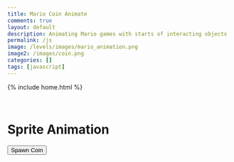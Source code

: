 ```yaml
---
title: Mario Coin Animate
comments: true
layout: default
description: Animating Mario games with starts of interacting objects
permalink: /js
image: /levels/images/mario_animation.png
image2: /images/coin.png
categories: []
tags: [javascript]
---
```


{% include home.html %}

<br>

<head>
  <title>Sprite Animation</title>
  <style>
    .coin {
      width: 200px; /* how wide one frame of the sprite is */
      height: 250px; /* how tall sprite is */
      position: absolute;
      background: url(/images/coin.png) 0 0;
    }
  </style>
</head>
<body>
  <h1>Sprite Animation</h1>

  <button id="spawnButton">Spawn Coin</button>
  <audio src="/sounds/coin.mp3" id="my-audio"></audio>

  <script>
    document.getElementById('spawnButton').addEventListener('click', function() {
      var coin = document.createElement('div');
      var sound = document.getElementById('my-audio'); //get working on deployed
    //   var sound = new Audio('/sounds/coin.mp3') ;
      coin.classList.add('coin');

      // Generate random position on the page
      var posX = Math.random() * (window.innerWidth - 50); // gen y pos
      var posY = Math.random() * (window.innerHeight - 50); // gen x pos

      coin.style.left = posX + 'px';
      coin.style.top = posY + 'px';

      document.body.appendChild(coin);
      sound.play();

      var frameIndex = 0;
      var frameWidth = 200; // increment between the frames using this
      var numFrames = 12;
      var interval = 100; // Time between each frame (in milliseconds)
      

      var animationInterval = setInterval(function() {
        coin.style.backgroundPositionX = -frameIndex * frameWidth + 'px'; // moves the sprite sheet to the right by incrementing the image by how long each frame is in pixels
        frameIndex++; // increment

        if (frameIndex >= numFrames) {
          clearInterval(animationInterval);
          document.body.removeChild(coin);
        }
      }, interval);
    });
  </script>
</body>
<!-- 
<head>
  <title>User Input Form</title>
</head>
<body>
  <h1>User Input Form</h1>

  <form id="userForm">

    <label for="name">Name:</label>
    <input type="text" id="name" name="name" required><br>

    <label for="hours">Hours:</label>
    <input type="number" id="hours" name="hours" required><br>

    <label for="work">Work:</label>
    <input type="text" id="work" name="work" required><br>

    <input type="submit" value="Submit">
  </form>

  <h2>Submitted Data</h2>

  <table id="dataTable" border="1">
    <tr>
      <th>Name</th>
      <th>Hours</th>
      <th>Work</th>
    </tr>
  </table>

  <script>
    var submittedData = []; // store data locally (NOT DATABASE)

    // adds data to table
    function addDataToTable(data) {
      var table = document.getElementById('dataTable');
      var row = table.insertRow();

      var nameCell = row.insertCell();
      nameCell.innerHTML = data.name;

      var hoursCell = row.insertCell();
      hoursCell.innerHTML = data.hours;

      var workCell = row.insertCell();
      workCell.innerHTML = data.work;
    }

    // updates
    function updateTable() {
      var table = document.getElementById('dataTable');
      table.innerHTML = `
        <tr>
          <th>Name</th>
          <th>Date of Birth</th>
          <th>Work</th>
        </tr>
      `;

      submittedData.forEach(function(data) {
        addDataToTable(data);
      });
    }

    // on click, submits the form and creates a new row
    document.getElementById('userForm').addEventListener('submit', function(event) {
      event.preventDefault(); // Prevent form from submitting

      // getter
      var name = document.getElementById('name').value;
      var hours = document.getElementById('hours').value;
      var work = document.getElementById('work').value;

      // setter
      var formData = {
        name: name,
        hours: hours,
        work: work
      };

      // pushes data to table
      submittedData.push(formData);

      // adds to the table
      addDataToTable(formData);

      // makes form submittable again
      document.getElementById('userForm').reset();
    });

    // Initially populate the table with existing data (if any)
updateTable();
  </script>
</body> -->

